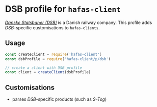 # DSB profile for `hafas-client`

[*Danske Statsbaner (DSB)*](https://en.wikipedia.org/wiki/DSB_(railway_company)#See_also) is a Danish railway company. This profile adds *DSB*-specific customisations to `hafas-clients`.

## Usage

```js
const createClient = require('hafas-client')
const dsbProfile = require('hafas-client/p/dsb')

// create a client with DSB profile
const client = createClient(dsbProfile)
```


## Customisations

- parses *DSB*-specific products (such as *S-Tog*)
